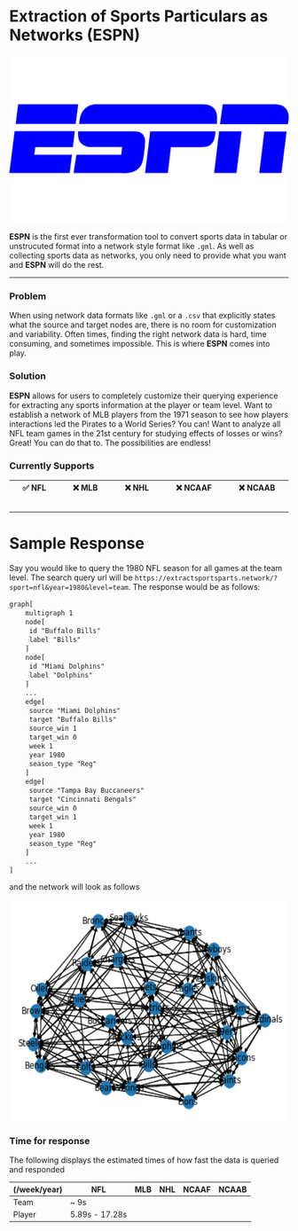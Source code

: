 # Extraction of Sports Particulars as Networks (ESPN)
<p align="center">
	<img src="images/logo.png" alt="logo" width="600"/>
</p>


**ESPN** is the first ever transformation tool to convert sports data in tabular or unstrucuted format into a network style format like `.gml`. As well as collecting sports data as networks, you only need to provide what you want and **ESPN** will do the rest.

---

### Problem
When using network data formats like `.gml` or a `.csv` that explicitly states what the source and target nodes are, there is no room for customization and variability. Often times, finding the right network data is hard, time consuming, and sometimes impossible. This is where **ESPN** comes into play.

### Solution
**ESPN** allows for users to completely customize their querying experience for extracting any sports information at the player or team level. Want to establish a network of MLB players from the 1971 season to see how players interactions led the Pirates to a World Series? You can! Want to analyze all NFL team games in the 21st century for studying effects of losses or wins? Great! You can do that to. The possibilities are endless!

### Currently Supports
| :white_check_mark: NFL <img width=200/> | :x: MLB <img width=200/> | :x: NHL <img width=200/> | :x: NCAAF <img width=200/> | :x: NCAAB <img width=200/> |
| --- | --- | --- | --- | --- |

---

# Sample Response
Say you would like to query the 1980 NFL season for all games at the team level. The search query url will be `https://extractsportsparts.network/?sport=nfl&year=1980&level=team`. The response would be as follows:
```gml
graph[
	multigraph 1
	node[
	 id "Buffalo Bills"
	 label "Bills"
	]
	node[
	 id "Miami Dolphins"
	 label "Dolphins"
	]
	...
	edge[
	 source "Miami Dolphins"
	 target "Buffalo Bills"
	 source_win 1
	 target_win 0
	 week 1
	 year 1980
	 season_type "Reg"
	]
	edge[
	 source "Tampa Bay Buccaneers"
	 target "Cincinnati Bengals"
	 source_win 0
	 target_win 1
	 week 1
	 year 1980
	 season_type "Reg"
	]
    ...
]
```
and the network will look as follows
<p align="center">
  <img width="600" height="400" src="images/example.png">
</p>

### Time for response
The following displays the estimated times of how fast the data is queried and responded

| (/week/year) 	| NFL   		| MLB 	| NHL 	| NCAAF 	| NCAAB 	|
|--------------	|-------		|-----	|-----	|-------	|-------	|
| Team         	| ~ 9s			|     	|     	|       	|       	|
| Player       	| 5.89s - 17.28s	|     	|     	|       	|       	|
